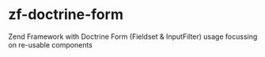 # zf-doctrine-form
Zend Framework with Doctrine Form (Fieldset &amp; InputFilter) usage focussing on re-usable components
